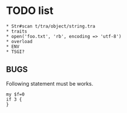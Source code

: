 TODO list
=========

    * Str#scan t/tra/object/string.tra
    * traits
    * open('foo.txt', 'rb', encoding => 'utf-8')
    * overload
    * ENV
    * TSGI?

BUGS
----

Following statement must be works.

    my $f=0
    if 3 {
    }


